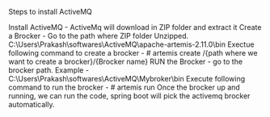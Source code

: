 Steps to install ActiveMQ

Install ActiveMQ - ActiveMq will download in ZIP folder and extract it
Create a Brocker - Go to the path where ZIP folder Unzipped. C:\Users\Prakash\softwares\ActiveMQ\apache-artemis-2.11.0\bin Exectue following command to create a brocker - # artemis create /{path where we want to create a brocker}/{Brocker name}
RUN the Brocker - go to the brocker path. Example - C:\Users\Prakash\softwares\ActiveMQ\Mybroker\bin Execute following command to run the brocker - # artemis run
Once the brocker up and running, we can run the code, spring boot will pick the activemq brocker automatically.